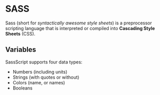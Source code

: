 # SASS

Sass (short for _syntactically awesome style sheets_) is a preprocessor scripting language that is interpreted or compiled into **Cascading Style Sheets** (CSS).

## Variables
SassScript supports four data types:

- Numbers (including units)
- Strings (with quotes or without)
- Colors (name, or names)
- Booleans